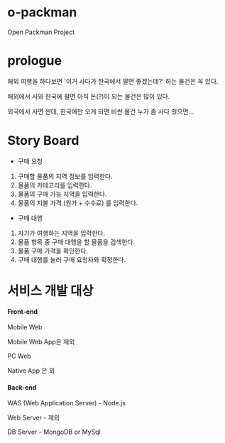 o-packman
=========

Open Packman Project


prologue
=========

해외 여행을 하다보면 '이거 사다가 한국에서 팔면 좋겠는데?' 하는 물건은 꼭 있다.

해외에서 사와 한국에 팔면 아직 돈(?)이 되는 물건은 많이 있다. 

외국에서 사면 싼데, 한국에만 오게 되면 비싼 물건 누가 좀 사다 줬으면...

Story Board
=========

- 구매 요청
1. 구매할 물품의 지역 정보를 입력한다.
2. 물품의 카테고리를 입력한다.
3. 물품의 구매 가능 지역을 입력한다.
4. 물품의 지불 가격 (원가 + 수수료) 를 입력한다.

- 구매 대행
1. 자기가 여행하는 지역을 입력한다.
2. 물품 항목 중 구매 대행을 할 물품을 검색한다.
3. 물품 구매 가격을 확인한다.
4. 구매 대행를 눌러 구매 요청자와 확정한다.



서비스 개발 대상
=========
#### Front-end ####
Mobile Web

Mobile Web App은 제외

PC Web 

Native App 은 외

#### Back-end ####
WAS (Web Application Server) - Node.js

Web Server - 제외

DB Server - MongoDB or MySql




